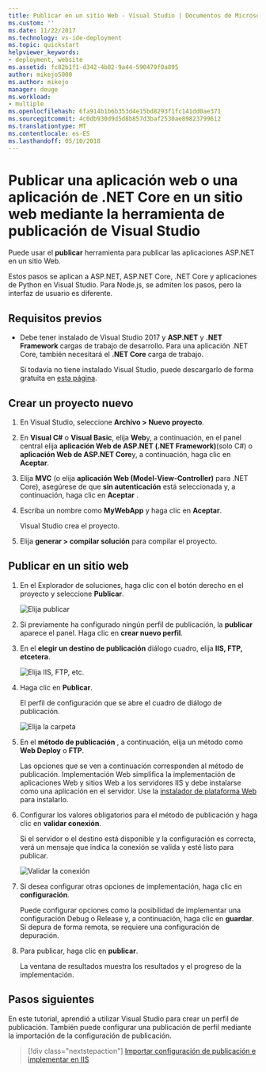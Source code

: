 ```yaml
---
title: Publicar en un sitio Web - Visual Studio | Documentos de Microsoft
ms.custom: ''
ms.date: 11/22/2017
ms.technology: vs-ide-deployment
ms.topic: quickstart
helpviewer_keywords:
- deployment, website
ms.assetid: fc82b1f1-d342-4b82-9a44-590479f0a895
author: mikejo5000
ms.author: mikejo
manager: douge
ms.workload:
- multiple
ms.openlocfilehash: 6fa914b1b6b353d4e15bd8293f1fc141dd0ae371
ms.sourcegitcommit: 4c0db930d9d5d8b857d3baf2530ae89823799612
ms.translationtype: MT
ms.contentlocale: es-ES
ms.lasthandoff: 05/10/2018
---
```

# <a name="publish-a-web-app-or-a-net-core-app-to-a-web-site-using-the-visual-studio-publish-tool"></a>Publicar una aplicación web o una aplicación de .NET Core en un sitio web mediante la herramienta de publicación de Visual Studio

Puede usar el **publicar** herramienta para publicar las aplicaciones ASP.NET en un sitio Web.

Estos pasos se aplican a ASP.NET, ASP.NET Core, .NET Core y aplicaciones de Python en Visual Studio. Para Node.js, se admiten los pasos, pero la interfaz de usuario es diferente.

## <a name="prerequisites"></a>Requisitos previos

* Debe tener instalado de Visual Studio 2017 y **ASP.NET** y **.NET Framework** cargas de trabajo de desarrollo. Para una aplicación .NET Core, también necesitará el **.NET Core** carga de trabajo.

    Si todavía no tiene instalado Visual Studio, puede descargarlo de forma gratuita en [esta página](http://www.visualstudio.com).

## <a name="create-a-new-project"></a>Crear un proyecto nuevo 

1. En Visual Studio, seleccione **Archivo > Nuevo proyecto**.

1. En **Visual C#** o **Visual Basic**, elija **Web**y, a continuación, en el panel central elija **aplicación Web de ASP.NET (.NET Framework)**(solo C#) o **aplicación Web de ASP.NET Core**y, a continuación, haga clic en **Aceptar**.

1. Elija **MVC** (o elija **aplicación Web (Model-View-Controller)** para .NET Core), asegúrese de que **sin autenticación** está seleccionada y, a continuación, haga clic en **Aceptar** .

1. Escriba un nombre como **MyWebApp** y haga clic en **Aceptar**.

    Visual Studio crea el proyecto.

1. Elija **generar > compilar solución** para compilar el proyecto.

## <a name="publish-to-a-web-site"></a>Publicar en un sitio web

1. En el Explorador de soluciones, haga clic con el botón derecho en el proyecto y seleccione **Publicar**.

    ![Elija publicar](../deployment/media/quickstart-publish-aspnet.png "elija Publicar")

1. Si previamente ha configurado ningún perfil de publicación, la **publicar** aparece el panel. Haga clic en **crear nuevo perfil**.

1. En el **elegir un destino de publicación** diálogo cuadro, elija **IIS, FTP, etcetera**.

    ![Elija IIS, FTP, etc.](../deployment/media/quickstart-publish-iis-ftp.png "elegir IIS, FTP, etcetera.")

1. Haga clic en **Publicar**.

    El perfil de configuración que se abre el cuadro de diálogo de publicación.

    ![Elija la carpeta](../deployment/media/quickstart-publish-settings-web.png "Seleccionar carpeta")

1. En el **método de publicación** , a continuación, elija un método como **Web Deploy** o **FTP**.

    Las opciones que se ven a continuación corresponden al método de publicación. Implementación Web simplifica la implementación de aplicaciones Web y sitios Web a los servidores IIS y debe instalarse como una aplicación en el servidor. Use la [instalador de plataforma Web](https://www.microsoft.com/web/downloads/platform.aspx) para instalarlo.

1. Configurar los valores obligatorios para el método de publicación y haga clic en **validar conexión**.

    Si el servidor o el destino está disponible y la configuración es correcta, verá un mensaje que indica la conexión se valida y esté listo para publicar.

    ![Validar la conexión](../deployment/media/quickstart-publish-web-deploy.png "validar la conexión")

1. Si desea configurar otras opciones de implementación, haga clic en **configuración**.

    Puede configurar opciones como la posibilidad de implementar una configuración Debug o Release y, a continuación, haga clic en **guardar**. Si depura de forma remota, se requiere una configuración de depuración.

1. Para publicar, haga clic en **publicar**.

    La ventana de resultados muestra los resultados y el progreso de la implementación.

## <a name="next-steps"></a>Pasos siguientes

En este tutorial, aprendió a utilizar Visual Studio para crear un perfil de publicación. También puede configurar una publicación de perfil mediante la importación de la configuración de publicación.

> [!div class="nextstepaction"]
> [Importar configuración de publicación e implementar en IIS](tutorial-import-publish-settings-iis.md)
